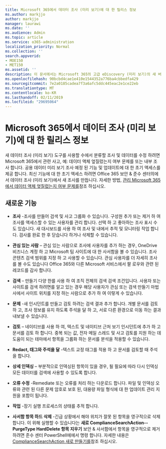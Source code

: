 ```yaml
---
title: Microsoft 365에서 데이터 조사 (미리 보기)에 대 한 릴리스 정보
ms.author: markjjo
author: markjjo
manager: laurawi
ms.date: ''
ms.audience: Admin
ms.topic: article
ms.service: o365-administration
localization_priority: Normal
ms.collection: ''
search.appverid:
- MOE150
- MET150
ms.assetid: ''
description: 이 문서에서는 Microsoft 365의 고급 eDiscovery (미리 보기)의 새 버전에 설명 합니다.
ms.openlocfilehash: 90bcbd4cae1e410e1544352a776ba4cbbedfa429
ms.sourcegitcommit: 7e2a0185cadea7f3a6afc5ddc445eac2e1ce22eb
ms.translationtype: MT
ms.contentlocale: ko-KR
ms.lasthandoff: 02/11/2019
ms.locfileid: "29695064"
---
```

# <a name="release-notes-for-data-investigations-preview-in-microsoft-365"></a>Microsoft 365에서 데이터 조사 (미리 보기)에 대 한 릴리스 정보

새 데이터 조사 (미리 보기) 도구를 사용할 수에서 분류할 조사 및 데이터를 수정 하려면 Microsoft 365에서 관련 사고, 예: 데이터 액체 엎질렀는지 여부 문제를 또는 내부 조사 합니다. 공용 데이터 미리 보기 조사 예정 된 기능 및 업데이트에 대 한 초기 액세스를 제공 합니다. 최신 기능에 대 한 초기 액세스 하려면 Office 365 보안 & 준수 센터의에서 데이터 조사 (미리 보기)에서 새 조사를 만듭니다. 자세한 방법, [관리 Microsoft 365에서 데이터 액체 엎질렀는지 여부 문제를](manage-data-spillage-incidents.md)참조 하십시오.

## <a name="whats-new"></a>새로운 기능 

- **조사** -조사를 만들어 검색 및 사고 그룹화 수 있습니다. 구성원 추가 또는 제거 하 여 조사를 액세스할 수 있는 사용자를 관리 합니다.  선택 하 고 좋아하는 조사 표시 수도 있습니다. 새 대시보드를 사용 하 여 조사 및 내에서 추적 및 모니터링 작업 합니다. 검사를 완료 한 후 닫습니다 하거나 삭제할 수 있습니다.

- **관심 있는 사람** – 관심 있는 사람으로 조사에 사용자를 추가 하는 경우, OneDrive 비즈니스 계정 하 고 Microsoft 팀 사이트에 대 한 사서함을 볼 수 있습니다. 조사 콘텐츠 검색 범위를 지정 하 고 사용할 수 있습니다. 관심 사용자를 더 자세히 조사를 볼 수도 있습니다 Office 365와 다른 Microsoft 서비스에서 팔 로우와 관련 된 레코드를 감사 합니다.

- **검색** – 만들기 다양 한를 사용 하 여 조직 전체의 검색 검색 조건입니다. 사용자 또는 사이트를 검색 하려면를 알고 있는 경우 해당 사용자가 관심 또는 검색 만들기 마법사에서 사이트 위치를 지정 하는 사람으로 추가 하 여 이렇게 수 있습니다. 

- **문제** -새 인시던트를 만들고 검토 하려는 검색 결과 추가 합니다. 개별 문서를 검토 하 고, 조사 정보를 유지 하도록 주석을 달 하 고, 서로 다른 환경으로 이동 하는 결과 내보낼 수 있습니다. 

- **검토** – 네이티브를 사용 하 여, 텍스트 및 네이티브 근처 보기 인시던트에 추가 하 고 문서를 검토 하 합니다. 중복 되는 값, 전자 메일 스레드 및 사고 검토를 지원 하는 데 도움이 되는 테마에서 항목을 그룹화 하는 문서를 분석을 적용할 수 있습니다. 

- **Redact, 태그와 주석을 달** -텍스트 교정 태그를 적용 하 고 문서를 검토할 때 주석을 합니다.
  
- **상세 인덱싱** – 부분적으로 인덱싱된 항목이 있을 경우, 될 필요에 따라 다시 인덱싱 모든 데이터를 검색에 사용할 수 있도록 합니다.

- **오류 수정** -Remediate 또는 오류를 처리 하는 다운로드 합니다. 파일 및 인덱싱 오류와 관련 된 다른 문제 암호로 보호 된, 대용량 파일 형식에 대 한 업데이트 관리 지원을 포함이 됩니다. 

- **작업** -장기 실행 프로세스의 상태를 추적 합니다.

- **사서함 항목 하드 삭제** -긴급 상황에서 해야 위치가 잘못 된 항목을 영구적으로 삭제 합니다. 이 위해 실행할 수 있습니다는 **새로 ComplianceSearchAction--PurgeType HardDelete 항목 지우기** 보안 & 사서함에서 항목을 영구적으로 제거 하려면 준수 센터 PowerShell에에서 명령 합니다. 자세한 내용은 [ComplianceSearchAction 새로 만들기를](https://docs.microsoft.com/powershell/module/exchange/policy-and-compliance-content-search/new-compliancesearchaction)참조 하십시오.
